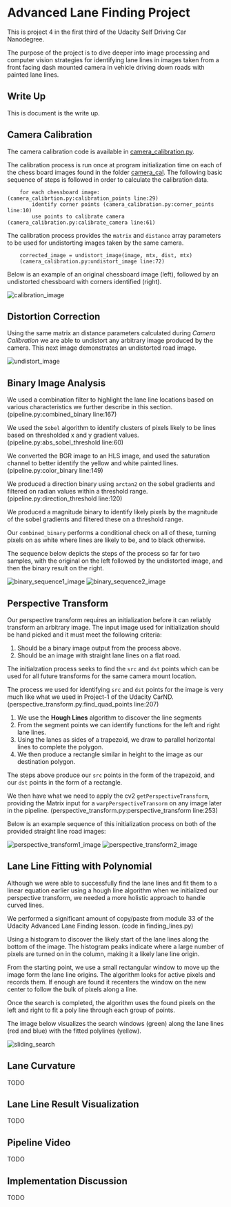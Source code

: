 # Advanced Lane Finding Project

This is project 4 in the first third of the Udacity Self Driving Car Nanodegree.

The purpose of the project is to dive deeper into image processing and computer vision
strategies for identifying lane lines in images taken from a front facing dash mounted 
camera in vehicle driving down roads with painted lane lines.

## Write Up

This is document is the write up.
 
## Camera Calibration

The camera calibration code is available in [camera_calibration.py](./camera_calibration.py).

The calibration process is run once at program initialization time on each of the chess board images
found in the folder [camera_cal](./camera_cal). The following basic sequence of steps is followed
in order to calculate the calibration data.

        for each chessboard image: (camera_calibrtion.py:calibration_points line:29)
            identify corner points (camera_calibration.py:corner_points line:10)
            use points to calibrate camera (camera_calibration.py:calibrate_camera line:61)
            
The calibration process provides the `matrix` and `distance` array parameters to be used for
undistorting images taken by the same camera.

        corrected_image = undistort_image(image, mtx, dist, mtx)
        (camera_calibration.py:undistort_image line:72)

Below is an example of an original chessboard image (left), followed by an undistorted chessboard
with corners identified (right).

![calibration_image][calibration_image]
            
           
## Distortion Correction

Using the same matrix an distance parameters calculated during *Camera Calibration* we are able to
undistort any arbitrary image produced by the camera. This next image demonstrates an undistorted road image.

![undistort_image][undistort_image]

## Binary Image Analysis

We used a combination filter to highlight the lane line locations based on various characteristics we
further describe in this section. (pipeline.py:combined_binary line:167)

We used the `Sobel` algorithm to identify clusters of pixels likely to be lines based
 on thresholded x and y gradient values. (pipeline.py:abs_sobel_threshold line:60)
 
We converted the BGR image to an HLS image, and used the saturation channel to better identify
the yellow and white painted lines. (pipeline.py:color_binary line:149)

We produced a direction binary using `arctan2` on the sobel gradients and filtered on radian values 
within a threshold range. (pipeline.py:direction_threshold line:120)

We produced a magnitude binary to identify likely pixels by the magnitude of the sobel gradients and
filtered these on a threshold range.

Our `combined_binary` performs a conditional check on all of these, turning pixels on as white
where lines are likely to be, and to black otherwise.

The sequence below depicts the steps of the process so far for two samples, with the original on the left
followed by the undistorted image, and then the binary result on the right.

![binary_sequence1_image][binary_sequence1_image]
![binary_sequence2_image][binary_sequence2_image]

## Perspective Transform

Our perspective transform requires an initialization before it can reliably transform an arbitrary
image. The input image used for initialization should be hand picked and it must meet the following
 criteria:
 
 1. Should be a binary image output from the process above.
 2. Should be an image with straight lane lines on a flat road.
 
The initialzation process seeks to find the `src` and `dst` points which can be used for all future
transforms for the same camera mount location.

The process we used for identifying `src` and `dst` points for the image is very much like what we
used in Project-1 of the Udacity CarND. (perspective_transform.py:find_quad_points line:207)

1. We use the **Hough Lines** algorithm to discover the line segments
2. From the segment points we can identify functions for the left and right lane lines.
3. Using the lanes as sides of a trapezoid, we draw to parallel horizontal lines to complete the polygon.
4. We then produce a rectangle similar in height to the image as our destination polygon.

The steps above produce our `src` points in the form of the trapezoid, and our `dst` points in the
form of a rectangle.

We then have what we need to apply the cv2 `getPerspectiveTransform`, providing the Matrix input
 for a `warpPerspectiveTransorm` on any image later in the pipeline. 
 (perspective_transform.py:perspective_transform line:253)
 
Below is an example sequence of this initialization process on both of the provided straight line road images:

![perspective_transform1_image][perspective_transform1_image]
![perspective_transform2_image][perspective_transform2_image]

## Lane Line Fitting with Polynomial

Although we were able to successfully find the lane lines and fit them to a linear equation earlier
using a hough line algorithm when we initialized our perspective transform, we needed a more holistic
approach to handle curved lines.

We performed a significant amount of copy/paste from module 33 of the Udacity Advanced Lane Finding lesson.
(code in finding_lines.py)

Using a histogram to discover the likely start of the lane lines along the bottom of the image. The histogram
peaks indicate where a large number of pixels are turned on in the column, making it a likely lane line origin.

From the starting point, we use a small rectangular window to move up the image form the lane line origins.
The algorithm looks for active pixels and records them. If enough are found it recenters the window on
 the new center to follow the bulk of pixels along a line.
 
Once the search is completed, the algorithm uses the found pixels on the left and right to fit
a poly line through each group of points.

The image below visualizes the search windows (green) along the lane lines (red and blue) with the
fitted polylines (yellow).

![sliding_search][sliding_search]

## Lane Curvature

TODO

## Lane Line Result Visualization

TODO

## Pipeline Video

TODO

## Implementation Discussion

TODO


[//]: # (Image References)

[calibration_image]: ./output_folder/example_calibration3.jpg "calibration_image"
[undistort_image]: ./output_folder/corrected_test1.jpg "corrected_image"
[binary_sequence1_image]: ./output_folder/pipeline_binary_process_test3.jpg "binary_sequence1_image"
[binary_sequence2_image]: ./output_folder/pipeline_binary_process_test4.jpg "binary_sequence2_image"
[perspective_transform1_image]: ./output_folder/perspective_process_straight_lines1.jpg "perspective_transform1_image"
[perspective_transform2_image]: ./output_folder/perspective_process_straight_lines2.jpg "perspective_transform2_image"
[sliding_search]: ./output_folder/pipeline_sliding_search_test3.jpg "sliding_search"



